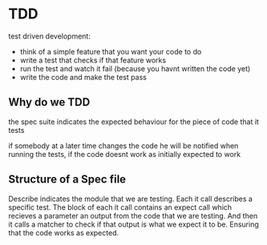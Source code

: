 # TDD
test driven development:

- think of a simple feature that you want your code to do
- write a test that checks if that feature works
- run the test and watch it fail (because you havnt written the code yet)
- write the code and make the test pass

## Why do we TDD

 the spec suite indicates the expected behaviour for the piece of code that it tests

 if somebody at a later time changes the code he will be notified when running the tests, if the code doesnt work as initially expected to work


## Structure of a Spec file

Describe indicates the module that we are testing.
Each it call describes a specific test. The block of each it call contains an expect call which recieves a parameter an output from the code that we are testing. And then it calls a matcher to check if that output is what we expect it to be. Ensuring that the code works as expected.
